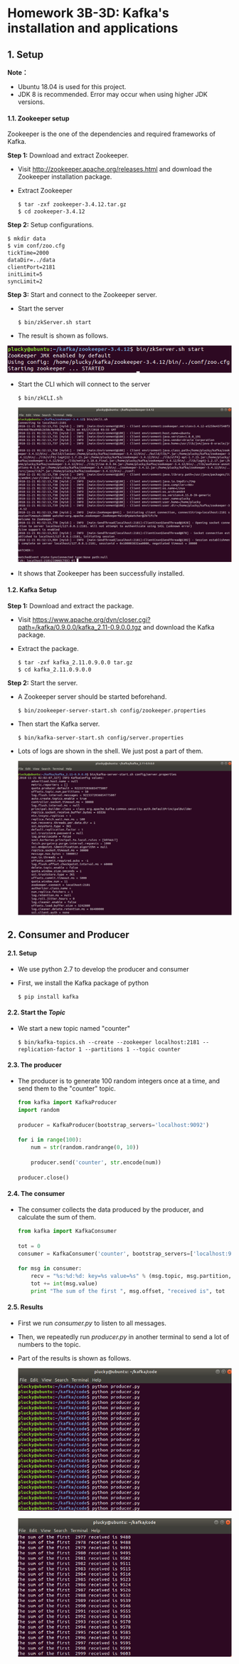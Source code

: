 # Homework 3B-3D: Kafka's installation and applications

## 1. Setup 

**Note：**

- Ubuntu 18.04 is used for this project.
- JDK 8 is recommended. Error may occur when using higher JDK versions.

#### 1.1. Zookeeper setup

Zookeeper is the one of the dependencies and required frameworks of Kafka. 

**Step 1:** Download and extract Zookeeper.

-  Visit <http://zookeeper.apache.org/releases.html> and download the Zookeeper installation package.

- Extract Zookeeper

  ```shell
  $ tar -zxf zookeeper-3.4.12.tar.gz
  $ cd zookeeper-3.4.12
  ```

**Step 2:** Setup configurations.

```shell
$ mkdir data
$ vim conf/zoo.cfg
tickTime=2000
dataDir=../data
clientPort=2181
initLimit=5
syncLimit=2
```

**Step 3:** Start and connect to the Zookeeper server.

- Start the server

  ```shell
  $ bin/zkServer.sh start
  ```

- The result is shown as follows.

![zookeeper-start](../image/zkStart.png)

- Start the CLI which will connect to the server

  ```shell
  $ bin/zkCLI.sh 
  ```

  ![zookeeper-cli](../image/zkcli.png)

- It shows that Zookeeper has been successfully installed.

#### 1.2. Kafka Setup

**Step 1:** Download and extract the package.

- Visit <https://www.apache.org/dyn/closer.cgi?path=/kafka/0.9.0.0/kafka_2.11-0.9.0.0.tgz> and download the Kafka package.

- Extract the package.

  ```shell
  $ tar -zxf kafka_2.11.0.9.0.0 tar.gz
  $ cd kafka_2.11.0.9.0.0
  ```

**Step 2:** Start the server.

- A Zookeeper server should be started beforehand.

  ```shell
  $ bin/zookeeper-server-start.sh config/zookeeper.properties
  ```

- Then start the Kafka server.

  ```shell
  $ bin/kafka-server-start.sh config/server.properties
  ```

- Lots of logs are shown in the shell. We just post a part of them.

  ![kafka-start](../image/kfstart.png)



## 2. Consumer and Producer

#### 2.1. Setup

- We use python 2.7 to develop the producer and consumer

- First, we install the Kafka package of python

  ```shell
  $ pip install kafka
  ```

#### 2.2. Start the *Topic*

- We start a new topic named "counter"

  ```shell
  $ bin/kafka-topics.sh --create --zookeeper localhost:2181 --replication-factor 1 --partitions 1 --topic counter
  ```

#### 2.3. The producer

- The producer is to generate 100 random integers once at a time, and send them to the "counter" topic.

  ```python
  from kafka import KafkaProducer
  import random

  producer = KafkaProducer(bootstrap_servers='localhost:9092')

  for i in range(100):
      num = str(random.randrange(0, 10))

      producer.send('counter', str.encode(num))

  producer.close()
  ```

#### 2.4. The consumer

- The consumer collects the data produced by the producer, and calculate the sum of them.

  ```python
  from kafka import KafkaConsumer

  tot = 0
  consumer = KafkaConsumer('counter', bootstrap_servers=['localhost:9092'])

  for msg in consumer:
      recv = "%s:%d:%d: key=%s value=%s" % (msg.topic, msg.partition, msg.offset, msg.key, msg.value)
      tot += int(msg.value)
      print "The sum of the first ", msg.offset, "received is", tot
  ```

#### 2.5. Results

- First we run *consumer.py* to listen to all messages.

- Then, we repeatedly run *producer.py* in another terminal to send a lot of numbers to the topic.

- Part of the results is shown as follows.

  ![producer](../image/producer.png)

  ![consumer](../image/consumer.png)
